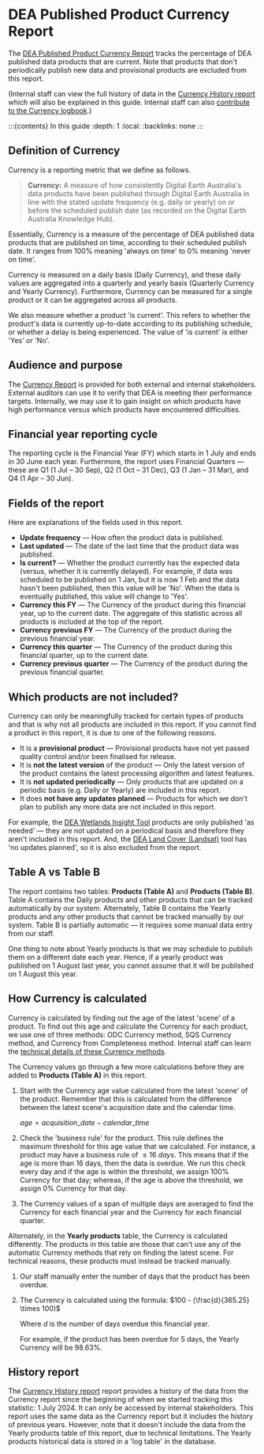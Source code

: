# DEA Published Product Currency Report


The [DEA Published Product Currency Report][CurrencyReport] tracks the percentage of DEA published data products that are current. Note that products that don't periodically publish new data and provisional products are excluded from this report.

(Internal staff can view the full history of data in the [Currency History report][HistoryReport] which will also be explained in this guide. Internal staff can also [contribute to the Currency logbook][CurrencyLogbook].)

:::{contents} In this guide
:depth: 1
:local:
:backlinks: none
:::

## Definition of Currency

Currency is a reporting metric that we define as follows.

> **Currency:** A measure of how consistently Digital Earth Australia's data products have been published through Digital Earth Australia in line with the stated update frequency (e.g. daily or yearly) on or before the scheduled publish date (as recorded on the Digital Earth Australia Knowledge Hub).

Essentially, Currency is a measure of the percentage of DEA published data products that are published on time, according to their scheduled publish date. It ranges from 100% meaning 'always on time' to 0% meaning 'never on time'.

Currency is measured on a daily basis (Daily Currency), and these daily values are aggregated into a quarterly and yearly basis (Quarterly Currency and Yearly Currency). Furthermore, Currency can be measured for a single product or it can be aggregated across all products.

We also measure whether a product 'is current'. This refers to whether the product's data is currently up-to-date according to its publishing schedule, or whether a delay is being experienced. The value of 'is current' is either 'Yes' or 'No'.

## Audience and purpose

The [Currency Report][CurrencyReport] is provided for both external and internal stakeholders. External auditors can use it to verify that DEA is meeting their performance targets. Internally, we may use it to gain insight on which products have high performance versus which products have encountered difficulties.

## Financial year reporting cycle

The reporting cycle is the Financial Year (FY) which starts in 1 July and ends in 30 June each year. Furthermore, the report uses Financial Quarters &mdash; these are Q1 (1 Jul &ndash; 30 Sep), Q2 (1 Oct &ndash; 31 Dec), Q3 (1 Jan &ndash; 31 Mar), and Q4 (1 Apr &ndash; 30 Jun).

## Fields of the report

Here are explanations of the fields used in this report.

* **Update frequency** &mdash; How often the product data is published.
* **Last updated** &mdash; The date of the last time that the product data was published.
* **Is current?** &mdash; Whether the product currently has the expected data (versus, whether it is currently delayed). For example, if data was scheduled to be published on 1 Jan, but it is now 1 Feb and the data hasn't been published, then this value will be 'No'. When the data is eventually published, this value will change to 'Yes'.
* **Currency this FY** &mdash; The Currency of the product during this financial year, up to the current date. The aggregate of this statistic across all products is included at the top of the report.
* **Currency previous FY** &mdash; The Currency of the product during the previous financial year.
* **Currency this quarter** &mdash; The Currency of the product during this financial quarter, up to the current date.
* **Currency previous quarter** &mdash; The Currency of the product during the previous financial quarter.

## Which products are not included?

Currency can only be meaningfully tracked for certain types of products and that is why not all products are included in this report. If you cannot find a product in this report, it is due to one of the following reasons.

* It is a **provisional product** &mdash; Provisional products have not yet passed quality control and/or been finalised for release.
* It is **not the latest version** of the product &mdash; Only the latest version of the product contains the latest processing algorithm and latest features.
* It is **not updated periodically** &mdash; Only products that are updated on a periodic basis (e.g. Daily or Yearly) are included in this report.
* It does **not have any updates planned** &mdash; Products for which we don't plan to publish any more data are not included in this report.

For example, the [DEA Wetlands Insight Tool][WetlandsInsight] products are only published 'as needed' &mdash; they are not updated on a periodical basis and therefore they aren't included in this report. And, the [DEA Land Cover (Landsat)][LandCover] tool has 'no updates planned', so it is also excluded from the report.

[WetlandsInsight]: https://knowledge.dea.ga.gov.au/data/category/dea-wetlands-insight-tool/
[LandCover]: https://knowledge.dea.ga.gov.au/data/product/dea-land-cover-landsat/

## Table A vs Table B

The report contains two tables: **Products (Table A)** and **Products (Table B)**. Table A contains the Daily products and other products that can be tracked automatically by our system. Alternately, Table B contains the Yearly products and any other products that cannot be tracked manually by our system. Table B is partially automatic &mdash; it requires some manual data entry from our staff.

One thing to note about Yearly products is that we may schedule to publish them on a different date each year. Hence, if a yearly product was published on 1 August last year, you cannot assume that it will be published on 1 August this year.

## How Currency is calculated

Currency is calculated by finding out the age of the latest 'scene' of a product. To find out this age and calculate the Currency for each product, we use one of three methods: ODC Currency method, SQS Currency method, and Currency from Completeness method. Internal staff can learn the [technical details of these Currency methods][CurrencyInternalDoc].

The Currency values go through a few more calculations before they are added to **Products (Table A)** in this report.

1. Start with the Currency age value calculated from the latest 'scene' of the product. Remember that this is calculated from the difference between the latest scene's acquisition date and the calendar time.

    $age = acquisition\_date - calendar\_time$

1. Check the 'business rule' for the product. This rule defines the maximum threshold for this age value that we calculated. For instance, a product may have a business rule of $\leq 16\ days$. This means that if the age is more than 16 days, then the data is overdue. We run this check every day and if the age is within the threshold, we assign 100% Currency for that day; whereas, if the age is above the threshold, we assign 0% Currency for that day.
1. The Currency values of a span of multiple days are averaged to find the Currency for each financial year and the Currency for each financial quarter.

Alternately, in the **Yearly products** table, the Currency is calculated differently. The products in this table are those that can't use any of the automatic Currency methods that rely on finding the latest scene. For technical reasons, these products must instead be tracked manually.

1. Our staff manually enter the number of days that the product has been overdue. <!-- TODO update this section when the way we calculate these is changed -->
1. The Currency is calculated using the formula:
    $100 - (\frac{d}{365.25} \times 100)$

    Where $d$ is the number of days overdue this financial year.

    For example, if the product has been overdue for 5 days, the Yearly Currency will be 98.63%.

## History report

The [Currency History report][CurrencyReport] report provides a history of the data from the Currency report since the beginning of when we started tracking this statistic: 1 July 2024. It can only be accessed by internal stakeholders. This report uses the same data as the Currency report but it includes the history of previous years. However, note that it doesn't include the data from the Yearly products table of this report, due to technical limitations. The Yearly products historical data is stored in a 'log table' in the database.

[CurrencyReport]: https://mgmt.sandbox.dea.ga.gov.au/public-dashboards/d22241dbfca54b1fa9f73938ef26e645?orgId=1
[HistoryReport]: https://mgmt.sandbox.dea.ga.gov.au/d/c1674b20-8c8a-4d90-aef2-02796275cf2b/4e57919d-fc9d-59d7-9bd1-aa61d41bcb92?orgId=1
[CurrencyInternalDoc]: https://docs.dev.dea.ga.gov.au/internal_services/reporting-systems/etls/currency.html
[CurrencyLogbook]: https://docs.dev.dea.ga.gov.au/internal_services/reporting-systems/etls/currency_logbook.html#currency-report-logbook
